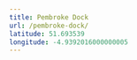 ```yaml
---
title: Pembroke Dock
url: /pembroke-dock/
latitude: 51.693539
longitude: -4.9392016000000005
---
```

